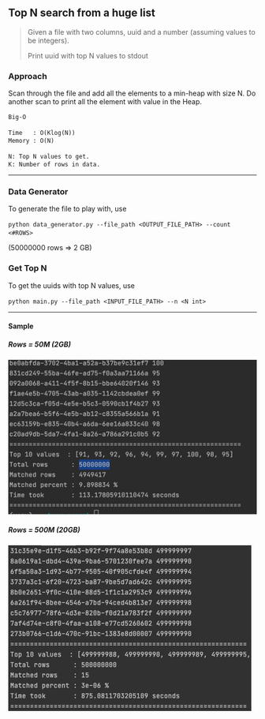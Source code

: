 ## Top N search from a huge list


> Given a file with two columns, uuid and a number (assuming values to be integers).
> 
> Print uuid with top N values to stdout


### Approach

Scan through the file and add all the elements to a min-heap with size N.
Do another scan to print all the element with value in the Heap.

```
Big-O

Time   : O(Klog(N))
Memory : O(N)

N: Top N values to get. 
K: Number of rows in data.
```

---

### Data Generator
To generate the file to play with, use

`python data_generator.py --file_path <OUTPUT_FILE_PATH> --count <#ROWS>`

(50000000 rows => 2 GB)


### Get Top N 
To get the uuids with top N values, use

`python main.py --file_path <INPUT_FILE_PATH> --n <N int>`

---

#### Sample

##### Rows = 50M (2GB)

![img.png](img.png)


##### Rows = 500M (20GB)

![img_2.png](img_2.png)

